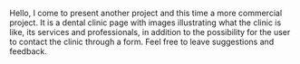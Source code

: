 Hello, I come to present another project and this time a more commercial project. It is a dental clinic page with images illustrating what the clinic is like, its services and professionals, in addition to the possibility for the user to contact the clinic through a form.
Feel free to leave suggestions and feedback.